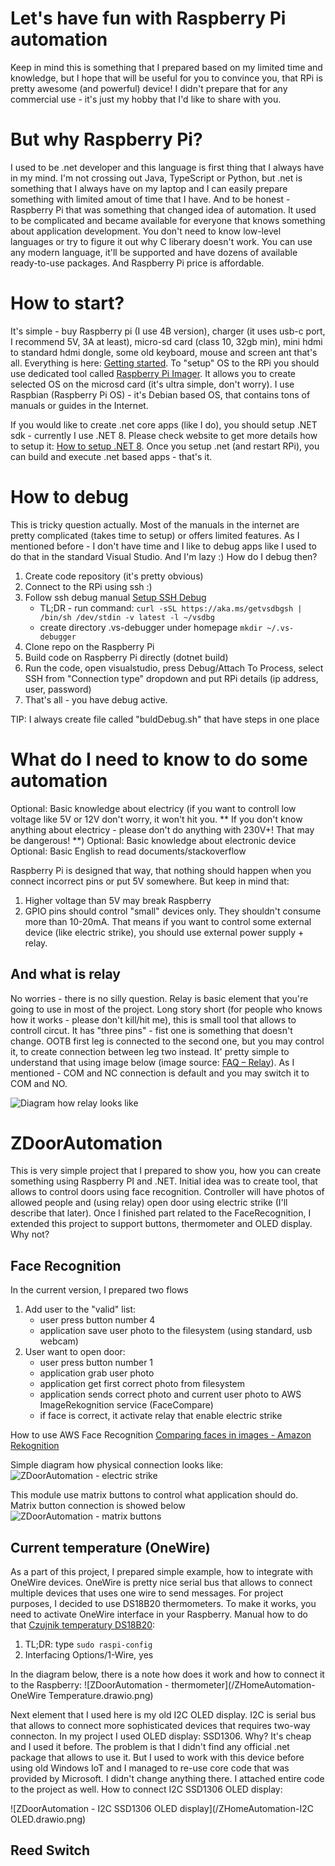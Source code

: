 # Let's have fun with Raspberry Pi automation
Keep in mind this is something that I prepared based on my limited time and knowledge, but I hope that will be useful for you to convince you, that RPi is pretty awesome (and powerful) device!
I didn't prepare that for any commercial use - it's just my hobby that I'd like to share with you.

# But why Raspberry Pi?
I used to be .net developer and this language is first thing that I always have in my mind. I'm not crossing out Java, TypeScript or Python, but .net is something that I always have on my laptop and I can easily prepare something with limited amout of time that I have. And to be honest - Raspberry Pi that was something that changed idea of automation. It used to be complicated and became available for everyone that knows something about application development. You don't need to know low-level languages or try to figure it out why C liberary doesn't work. You can use any modern language, it'll be supported and have dozens of available ready-to-use packages. And Raspberry Pi price is affordable.

# How to start?
It's simple - buy Raspberry pi (I use 4B version), charger (it uses usb-c port, I recommend 5V, 3A at least), micro-sd card (class 10, 32gb min), mini hdmi to standard hdmi dongle, some old keyboard, mouse and screen ant that's all. Everything is here: [Getting started](https://www.raspberrypi.com/documentation/computers/getting-started.html).
To "setup" OS to the RPi you should use dedicated tool called [Raspberry Pi Imager](https://www.raspberrypi.com/documentation/computers/getting-started.html#raspberry-pi-imager). It allows you to create selected OS on the microsd card (it's ultra simple, don't worry). I use Raspbian (Raspberry Pi OS) - it's Debian based OS, that contains tons of manuals or guides in the Internet.

If you would like to create .net core apps (like I do), you should setup .NET sdk - currently I use .NET 8. Please check website to get more details how to setup it: [How to setup .NET 8](https://www.petecodes.co.uk/install-and-use-microsoft-dot-net-8-with-the-raspberry-pi/).
Once you setup .net (and restart RPi), you can build and execute .net based apps - that's it.

# How to debug
This is tricky question actually. Most of the manuals in the internet are pretty complicated (takes time to setup) or offers limited features. As I mentioned before - I don't have time and I like to debug apps like I used to do that in the standard Visual Studio. And I'm lazy :)
How do I debug then?
1. Create code repository (it's pretty obvious)
2. Connect to the RPi using ssh :)
3. Follow ssh debug manual [Setup SSH Debug](https://learn.microsoft.com/en-us/dotnet/iot/debugging?tabs=self-contained&pivots=vscode)
    - TL;DR - run command: 
    `curl -sSL https://aka.ms/getvsdbgsh | /bin/sh /dev/stdin -v latest -l ~/vsdbg`
    - create directory .vs-debugger under homepage 
    `mkdir ~/.vs-debugger`
4. Clone repo on the Raspberry Pi
5. Build code on Raspberry Pi directly (dotnet build)
6. Run the code, open visualstudio, press Debug/Attach To Process, select SSH from "Connection type" dropdown and put RPi details (ip address, user, password)
7. That's all - you have debug active.

TIP: I always create file called "buldDebug.sh" that have steps in one place

# What do I need to know to do some automation
Optional: Basic knowledge about electricy (if you want to controll low voltage like 5V or 12V don't worry, it won't hit you. ** If you don't know anything about electricy - please don't do anything with 230V+! That may be dangerous! **)
Optional: Basic knowledge about electronic device
Optional: Basic English to read documents/stackoverflow

Raspberry Pi is designed that way, that nothing should happen when you connect incorrect pins or put 5V somewhere. But keep in mind that:
1. Higher voltage than 5V may break Raspberry
2. GPIO pins should control "small" devices only. They shouldn't consume more than 10-20mA. That means if you want to control some external device (like electric strike), you should use external power supply + relay.

## And what is relay
No worries - there is no silly question. Relay is basic element that you're going to use in most of the project. Long story short (for people who knows how it works - please don't kill/hit me), this is small tool that allows to controll circut. It has "three pins" - fist one is something that doesn't change. OOTB first leg is connected to the second one, but you may control it, to create connection between leg two instead. It' pretty simple to understand that using image below (image source: [FAQ – Relay](https://www.glomore.co.in/faq-replay/)). As I mentioned - COM and NC connection is default and you may switch it to COM and NO. 

![Diagram how relay looks like](/relay_faq_1.png)


# ZDoorAutomation
This is very simple project that I prepared to show you, how you can create something using Raspberry PI and .NET. Initial idea was to create tool, that allows to control doors using face recognition. Controller will have photos of allowed people and (using relay) open door using electric strike (I'll describe that later). Once I finished part related to the FaceRecognition, I extended this project to support buttons, thermometer and OLED display. Why not?

## Face Recognition
In the current version, I prepared two flows
1. Add user to the "valid" list:
    - user press button number 4
    - application save user photo to the filesystem (using standard, usb webcam)
2. User want to open door:
    - user press button number 1
    - application grab user photo
    - application get first correct photo from filesystem
    - application sends correct photo and current user photo to AWS ImageRekognition service (FaceCompare)
    - if face is correct, it activate relay that enable electric strike

How to use AWS Face Recognition [Comparing faces in images - Amazon Rekognition](https://docs.aws.amazon.com/rekognition/latest/dg/faces-comparefaces.html)

Simple diagram how physical connection looks like:
![ZDoorAutomation - electric strike](/ZHomeAutomation-ElectricStrike.drawio.png)

This module use matrix buttons to control what application should do. Matrix button connection is showed below
![ZDoorAutomation - matrix buttons](/ZHomeAutomation-MatrixButtons.drawio.png)

## Current temperature (OneWire)
As a part of this project, I prepared simple example, how to integrate with OneWire devices. OneWire is pretty nice serial bus that allows to connect multiple devices that uses one wire to send messages. For project purposes, I decided to use DS18B20 thermometers.
To make it works, you need to activate OneWire interface in your Raspberry. Manual how to do that [Czujnik temperatury DS18B20](https://forbot.pl/blog/kurs-raspberry-pi-czujnik-temperatury-ds18b20-id26430):
1. TL;DR: type `sudo raspi-config`
2. Interfacing Options/1-Wire, yes

In the diagram below, there is a note how does it work and how to connect it to the Raspberry:
![ZDoorAutomation - thermometer](/ZHomeAutomation-OneWire Temperature.drawio.png)

Next element that I used here is my old I2C OLED display. I2C is serial bus that allows to connect more sophisticated devices that requires two-way connecton. In my project I used OLED display: SSD1306. Why? It's cheap and I used it before. The problem is that I didn't find any official .net package that allows to use it. But I used to work with this device before using old Windows IoT and I managed to re-use core code that was provided by Microsoft. I didn't change anything there. I attached entire code to the project as well.
How to connect I2C SSD1306 OLED display:

![ZDoorAutomation - I2C SSD1306 OLED display](/ZHomeAutomation-I2C OLED.drawio.png)

## Reed Switch


